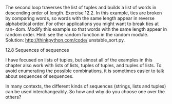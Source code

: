The second loop traverses the list of tuples and builds a list of words in descending order of length. Exercise 12.2. In this example, ties are broken by comparing words, so words with the same length appear in reverse alphabetical order. For other applications you might want to break ties at ran- dom. Modify this example so that words with the same length appear in random order. Hint: see the random function in the random module. Solution: http://thinkpython.com/code/ unstable_sort.py.

12.8 Sequences of sequences

I have focused on lists of tuples, but almost all of the examples in this chapter also work with lists of lists, tuples of tuples, and tuples of lists. To avoid enumerating the possible combinations, it is sometimes easier to talk about sequences of sequences.

In many contexts, the different kinds of sequences (strings, lists and tuples) can be used interchangeably. So how and why do you choose one over the others?